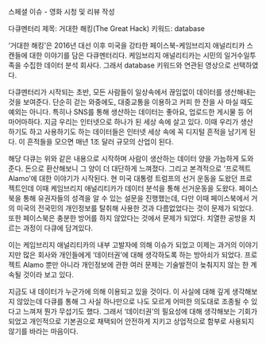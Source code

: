 스페셜 이슈 - 영화 시청 및 리뷰 작성

다큐멘터리 제목: 거대한 해킹(The Great Hack)
키워드: database

‘거대한 해킹’은 2016년 대선 이후 미국을 강타한 페이스북-케임브리지 애널리티카 스캔들에 대한 이야기를 담은 다큐멘터리다. 케임브리지 애널리티카는 시민의 일거수일투족을 수집한 데이터 분석 회사다. 그래서 database 키워드와 연관된 영상으로 선택하였다.

다큐멘터리가 시작되는 초반, 모든 사람들이 일상속에서 끊임없이 데이터를 생산해내는 것을 보여준다. 단순히 걷는 와중에도, 대중교통을 이용하고 커피 한 잔을 사 마실 때도 예외는 아니다. 특히나 SNS를 통해 생산하는 데이터는 좋아요, 업로드한 게시물 등 어마어마하다. 지금 우리는 인터넷으로 하나가 된 세상 속에 살고 있다. 이때 우리가 생산하기도 하고 사용하기도 하는 데이터들은 인터넷 세상 속에 꼭 디지털 흔적을 남기게 된다. 이 흔적들을 모으면 매년 1조 달러 규모의 산업이 된다. 

해당 다큐는 위와 같은 내용으로 시작하며 사람이 생산하는 데이터 양을 가늠하게 도와준다. 돈으로 환산해보니 그 양이 더 대단하게 느껴졌다. 그리고 본격적으로 ‘프로젝트 Alamo’에 대한 이야기가 시작된다. 현 미국 대통령 트럼프의 선거 운동을 도왔던 프로젝트인데 이때 케임브리지 애널리티카가 데이터 분석을 통해 선거운동을 도왔다. 페이스북을 통해 유권자들의 성격을 알 수 있는 설문을 진행했는데, 다만 이때 페이스북에서 거의 미국의 전국민의 개인정보를 탈취해 사용한 것과 다름없었다는 것이 문제가 되었다. 또한 페이스북은 충분한 방어를 하지 않았다는 것에서 문제가 되었다. 치열한 공방을 치르는 과정이 다큐에 담겨있다.

이는 케임브리지 애널리티카의 내부 고발자에 의해 이슈가 되었고 이제는 과거의 이야기지만 많은 회사와 개인들에게 ‘데이터권’에 대해 생각하도록 하는 방아쇠가 되었다. 프로젝트 Alamo 뿐만 아니라 개인정보에 관한 여러 문제는 기술발전이 늦춰지지 않는 한 계속될 것이라 보고 있다. 

지금도 내 데이터가 누군가에 의해 이용되고 있을 것이다. 이 사실에 대해 깊게 생각해보지 않았는데 다큐를 통해 그 사실 하나만으로 나도 모르게 어떠한 의도대로 조종될 수 있다고 느껴져 뭔가 무섭기도 했다. 그래서 ‘데이터권’의 필요성에 대해 생각해보는 기회가 되었고 개인적으로 기본권으로 채택되어 안전하게 지키고 상업적으로 함부로 사용되지 않기를 바라는 마음이다.
